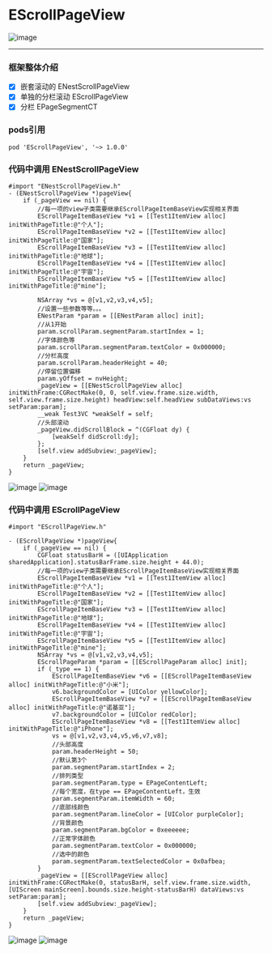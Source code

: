 # EScrollPageView

![image](https://github.com/EasySnail/EScrollPageView/blob/master/EScrollPageView/%E6%95%88%E6%9E%9C%E5%9B%BE/Page.gif)

----------------------------------------
### 框架整体介绍
- [x] 嵌套滚动的 ENestScrollPageView
- [x] 单独的分栏滚动 EScrollPageView
- [x] 分栏 EPageSegmentCT

### pods引用
```objc
pod 'EScrollPageView', '~> 1.0.0'
```
### 代码中调用 ENestScrollPageView
```objc
#import "ENestScrollPageView.h"
- (ENestScrollPageView *)pageView{
    if (_pageView == nil) {
        //每一项的view子类需要继承EScrollPageItemBaseView实现相关界面
        EScrollPageItemBaseView *v1 = [[Test1ItemView alloc] initWithPageTitle:@"个人"];
        EScrollPageItemBaseView *v2 = [[Test1ItemView alloc] initWithPageTitle:@"国家"];
        EScrollPageItemBaseView *v3 = [[Test1ItemView alloc] initWithPageTitle:@"地球"];
        EScrollPageItemBaseView *v4 = [[Test1ItemView alloc] initWithPageTitle:@"宇宙"];
        EScrollPageItemBaseView *v5 = [[Test1ItemView alloc] initWithPageTitle:@"mine"];
        
        NSArray *vs = @[v1,v2,v3,v4,v5];
        //设置一些参数等等。。。
        ENestParam *param = [[ENestParam alloc] init];
        //从1开始
        param.scrollParam.segmentParam.startIndex = 1;
        //字体颜色等
        param.scrollParam.segmentParam.textColor = 0x000000;
        //分栏高度
        param.scrollParam.headerHeight = 40;
        //停留位置偏移
        param.yOffset = nvHeight;
        _pageView = [[ENestScrollPageView alloc] initWithFrame:CGRectMake(0, 0, self.view.frame.size.width, self.view.frame.size.height) headView:self.headView subDataViews:vs setParam:param];
        __weak Test3VC *weakSelf = self;
        //头部滚动
        _pageView.didScrollBlock = ^(CGFloat dy) {
            [weakSelf didScroll:dy];
        };
        [self.view addSubview:_pageView];
    }
    return _pageView;
}

```
![image](https://github.com/EasySnail/EScrollPageView/blob/master/EScrollPageView/%E6%95%88%E6%9E%9C%E5%9B%BE/simulator-11.png)
![image](https://github.com/EasySnail/EScrollPageView/blob/master/EScrollPageView/%E6%95%88%E6%9E%9C%E5%9B%BE/simulator-12.png)





### 代码中调用 EScrollPageView
```objc
#import "EScrollPageView.h"

- (EScrollPageView *)pageView{
    if (_pageView == nil) {
        CGFloat statusBarH = ([UIApplication sharedApplication].statusBarFrame.size.height + 44.0);
        //每一项的view子类需要继承EScrollPageItemBaseView实现相关界面
        EScrollPageItemBaseView *v1 = [[Test1ItemView alloc] initWithPageTitle:@"个人"];
        EScrollPageItemBaseView *v2 = [[Test1ItemView alloc] initWithPageTitle:@"国家"];
        EScrollPageItemBaseView *v3 = [[Test1ItemView alloc] initWithPageTitle:@"地球"];
        EScrollPageItemBaseView *v4 = [[Test1ItemView alloc] initWithPageTitle:@"宇宙"];
        EScrollPageItemBaseView *v5 = [[Test1ItemView alloc] initWithPageTitle:@"mine"];
        NSArray *vs = @[v1,v2,v3,v4,v5];
        EScrollPageParam *param = [[EScrollPageParam alloc] init];
        if (_type == 1) {
            EScrollPageItemBaseView *v6 = [[EScrollPageItemBaseView alloc] initWithPageTitle:@"小米"];
            v6.backgroundColor = [UIColor yellowColor];
            EScrollPageItemBaseView *v7 = [[EScrollPageItemBaseView alloc] initWithPageTitle:@"诺基亚"];
            v7.backgroundColor = [UIColor redColor];
            EScrollPageItemBaseView *v8 = [[Test1ItemView alloc] initWithPageTitle:@"iPhone"];
            vs = @[v1,v2,v3,v4,v5,v6,v7,v8];
            //头部高度
            param.headerHeight = 50;
            //默认第3个
            param.segmentParam.startIndex = 2;
            //排列类型
            param.segmentParam.type = EPageContentLeft;
            //每个宽度，在type == EPageContentLeft，生效
            param.segmentParam.itemWidth = 60;
            //底部线颜色
            param.segmentParam.lineColor = [UIColor purpleColor];
            //背景颜色
            param.segmentParam.bgColor = 0xeeeeee;
            //正常字体颜色
            param.segmentParam.textColor = 0x000000;
            //选中的颜色
            param.segmentParam.textSelectedColor = 0x0afbea;
        }
        _pageView = [[EScrollPageView alloc] initWithFrame:CGRectMake(0, statusBarH, self.view.frame.size.width, [UIScreen mainScreen].bounds.size.height-statusBarH) dataViews:vs setParam:param];
        [self.view addSubview:_pageView];
    }
    return _pageView;
}

```
![image](https://github.com/EasySnail/EScrollPageView/blob/master/EScrollPageView/%E6%95%88%E6%9E%9C%E5%9B%BE/simulator-01.png)
![image](https://github.com/EasySnail/EScrollPageView/blob/master/EScrollPageView/%E6%95%88%E6%9E%9C%E5%9B%BE/simulator-02.png)


